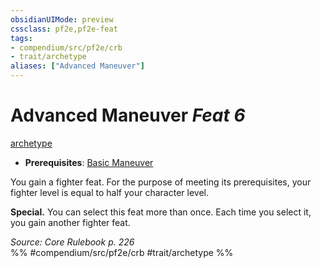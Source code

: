 ```yaml
---
obsidianUIMode: preview
cssclass: pf2e,pf2e-feat
tags:
- compendium/src/pf2e/crb
- trait/archetype
aliases: ["Advanced Maneuver"]
---
```

# Advanced Maneuver  *Feat 6*  
[archetype](/rules/traits/archetype.md)  

- **Prerequisites**: [Basic Maneuver](/compendium/feats/basic-maneuver.md)

You gain a fighter feat. For the purpose of meeting its prerequisites, your fighter level is equal to half your character level.

**Special.** You can select this feat more than once. Each time you select it, you gain another fighter feat.

*Source: Core Rulebook p. 226*  
%% #compendium/src/pf2e/crb #trait/archetype %%